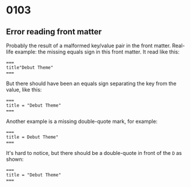 # 0103

## Error reading front matter
Probably the result of a malformed key/value pair in the front matter. Real-life example: the
missing equals sign in this front matter. It read like this:

```
===
title"Debut Theme"
===
```

But there should have been an equals sign separating the key
from the value, like this:

```
===
title = "Debut Theme"
===
```

Another example is a missing double-quote mark, for example:

```
===
title = Debut Theme"
===
```

It's hard to notice, but there should be a double-quote in front of the `D` as shown:

```
===
title = "Debut Theme"
===
```

